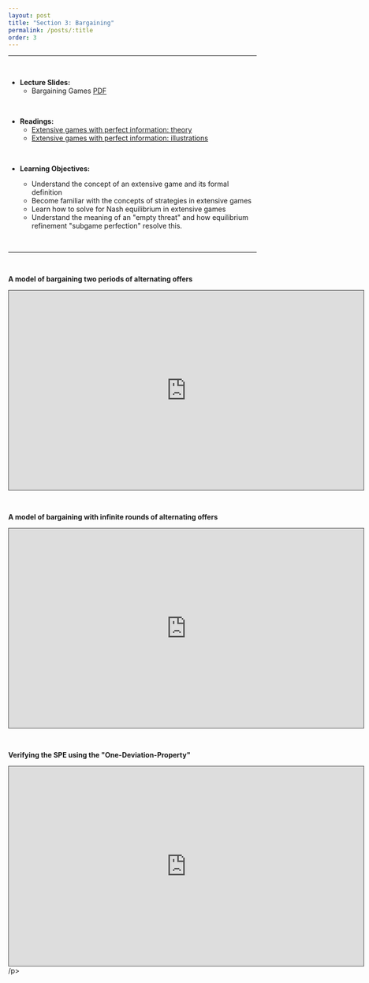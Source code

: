 ```yaml
---
layout: post
title: "Section 3: Bargaining"
permalink: /posts/:title
order: 3 
---
```




---

<br>
  
- **Lecture Slides:**  
  - Bargaining Games [PDF](https://drive.google.com/uc?export=download&id=14FNOYqQpDIPlHugJdUeherOHQJPvJ78Q)
  

<br>

- **Readings:**
  *   [Extensive games with perfect information: theory](https://www.economics.utoronto.ca/osborne/igt/igtChapter5.pdf)
  *   [Extensive games with perfect information: illustrations](https://www.economics.utoronto.ca/osborne/igt/igtChapter6.pdf)



<br>

- **Learning Objectives:**
  
  - Understand the concept of an extensive game and its formal definition
  - Become familiar with the concepts of   strategies in extensive games
  - Learn how to solve for Nash equilibrium in extensive games
  - Understand the meaning of an "empty threat" and how equilibrium refinement "subgame perfection" resolve this.
  


<br>

--- 

<br>


**A model of bargaining two periods of alternating offers**
<p><iframe src="https://york.cloud.panopto.eu/Panopto/Pages/Embed.aspx?id=be8fabf7-3e1a-4176-a85e-addf00da8a3e&autoplay=false&offerviewer=true&showtitle=false&showbrand=false&captions=false&interactivity=all" height="405" width="720" style="border: 1px solid #464646;" allowfullscreen allow="autoplay"></iframe></p>

<br>


**A model of bargaining with infinite rounds of alternating offers**

<p><iframe src="https://york.cloud.panopto.eu/Panopto/Pages/Embed.aspx?id=b620d0b0-95a3-4160-b01d-addf010e57e0&autoplay=false&offerviewer=true&showtitle=false&showbrand=false&captions=false&interactivity=all" height="405" width="720" style="border: 1px solid #464646;" allowfullscreen allow="autoplay"></iframe></p>

<br>

**Verifying the SPE using the "One-Deviation-Property"**

<p><iframe src="https://york.cloud.panopto.eu/Panopto/Pages/Embed.aspx?id=89124e97-2213-4694-a69b-addf011663d2&autoplay=false&offerviewer=true&showtitle=false&showbrand=false&captions=false&interactivity=all" height="405" width="720" style="border: 1px solid #464646;" allowfullscreen allow="autoplay"></iframe>/p>
